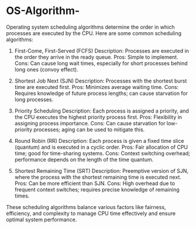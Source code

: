 # OS-Algorithm-

Operating system scheduling algorithms determine the order in which processes are executed by the CPU. Here are some common scheduling algorithms:

1. First-Come, First-Served (FCFS)
Description: Processes are executed in the order they arrive in the ready queue.
Pros: Simple to implement.
Cons: Can cause long wait times, especially for short processes behind long ones (convoy effect).

3. Shortest Job Next (SJN)
Description: Processes with the shortest burst time are executed first.
Pros: Minimizes average waiting time.
Cons: Requires knowledge of future process lengths; can cause starvation for long processes.

5. Priority Scheduling
Description: Each process is assigned a priority, and the CPU executes the highest priority process first.
Pros: Flexibility in assigning process importance.
Cons: Can cause starvation for low-priority processes; aging can be used to mitigate this.

6. Round Robin (RR)
Description: Each process is given a fixed time slice (quantum) and is executed in a cyclic order.
Pros: Fair allocation of CPU time; good for time-sharing systems.
Cons: Context switching overhead; performance depends on the length of the time quantum.

7. Shortest Remaining Time (SRT)
Description: Preemptive version of SJN, where the process with the shortest remaining time is executed next.
Pros: Can be more efficient than SJN.
Cons: High overhead due to frequent context switches; requires precise knowledge of remaining times.

These scheduling algorithms balance various factors like fairness, efficiency, and complexity to manage CPU time effectively and ensure optimal system performance.
